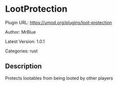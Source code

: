 # LootProtection

Plugin URL: https://umod.org/plugins/loot-protection

Author: MrBlue

Latest Version: 1.0.1

Categories: rust

## Description

Protects lootables from being looted by other players
